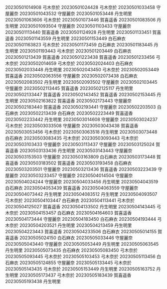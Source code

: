 20230501014908 弓木奈於
20230501024428 弓木奈於
20230501033458 守屋麗奈
20230501043532 守屋麗奈
20230501053448 丹生明里
20230501063606 弓木奈於
20230501073446 賀喜遥香
20230501083506 丹生明里
20230501093504 守屋麗奈
20230501103433 守屋麗奈
20230501113440 賀喜遥香
20230501124928 丹生明里
20230501133451 賀喜遥香
20230501143559 丹生明里
20230501153449 白石麻衣
20230501163823 弓木奈於
20230501173459 白石麻衣
20230501183445 丹生明里
20230501193443 弓木奈於
20230501203449 白石麻衣
20230501213439 賀喜遥香
20230501223438 賀喜遥香
20230501233456 弓木奈於
20230502014659 弓木奈於
20230502024403 白石麻衣
20230502033448 丹生明里
20230502043450 弓木奈於
20230502053449 賀喜遥香
20230502063556 守屋麗奈
20230502073438 白石麻衣
20230502083502 丹生明里
20230502093502 守屋麗奈
20230502103445 守屋麗奈
20230502113445 賀喜遥香
20230502125117 丹生明里
20230502133447 賀喜遥香
20230502143452 賀喜遥香
20230502153445 丹生明里
20230502163822 賀喜遥香
20230502173443 守屋麗奈
20230502183440 賀喜遥香
20230502193441 守屋麗奈
20230502203503 白石麻衣
20230502213439 白石麻衣
20230502223449 賀喜遥香
20230502233442 丹生明里
20230503014608 守屋麗奈
20230503024237 弓木奈於
20230503033508 守屋麗奈
20230503043438 賀喜遥香
20230503053456 弓木奈於
20230503063518 丹生明里
20230503073448 白石麻衣
20230503083435 弓木奈於
20230503093443 弓木奈於
20230503103433 守屋麗奈
20230503113437 守屋麗奈
20230503125024 賀喜遥香
20230503133436 丹生明里
20230503143443 守屋麗奈
20230503153503 守屋麗奈
20230503163809 白石麻衣
20230503173448 賀喜遥香
20230503183502 賀喜遥香
20230503193458 白石麻衣
20230503203501 守屋麗奈
20230503213436 賀喜遥香
20230503223439 守屋麗奈
20230503233457 守屋麗奈
20230504014504 守屋麗奈
20230504024244 守屋麗奈
20230504033456 丹生明里
20230504043519 白石麻衣
20230504053439 賀喜遥香
20230504063559 守屋麗奈
20230504073442 丹生明里
20230504083512 丹生明里
20230504093507 弓木奈於
20230504103447 白石麻衣
20230504113441 弓木奈於
20230504125027 賀喜遥香
20230504133502 丹生明里
20230504143445 弓木奈於
20230504153457 白石麻衣
20230504164603 賀喜遥香
20230504173444 守屋麗奈
20230504183450 白石麻衣
20230504193444 弓木奈於
20230504203521 丹生明里
20230504213459 丹生明里
20230504223443 賀喜遥香
20230504233506 白石麻衣
20230505014155 賀喜遥香
20230505024150 白石麻衣
20230505033446 守屋麗奈
20230505043440 守屋麗奈
20230505053449 丹生明里
20230505063545 丹生明里
20230505073435 白石麻衣
20230505083450 弓木奈於
20230505093445 弓木奈於
20230505103453 弓木奈於
20230505113456 白石麻衣
20230505124855 守屋麗奈
20230505133445 弓木奈於
20230505143435 弓木奈於
20230505153449 丹生明里
20230505163752 丹生明里
20230505173437 弓木奈於
20230505183439 賀喜遥香
20230505193438 丹生明里
